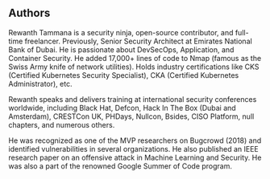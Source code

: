 ## Authors

Rewanth Tammana is a security ninja, open-source contributor, and full-time freelancer. Previously, Senior Security Architect at Emirates National Bank of Dubai. He is passionate about DevSecOps, Application, and Container Security. He added 17,000+ lines of code to Nmap (famous as the Swiss Army knife of network utilities). Holds industry certifications like CKS (Certified Kubernetes Security Specialist), CKA (Certified Kubernetes Administrator), etc.

Rewanth speaks and delivers training at international security conferences worldwide, including Black Hat, Defcon, Hack In The Box (Dubai and Amsterdam), CRESTCon UK, PHDays, Nullcon, Bsides, CISO Platform, null chapters, and numerous others.

He was recognized as one of the MVP researchers on Bugcrowd (2018) and identified vulnerabilities in several organizations. He also published an IEEE research paper on an offensive attack in Machine Learning and Security. He was also a part of the renowned Google Summer of Code program.